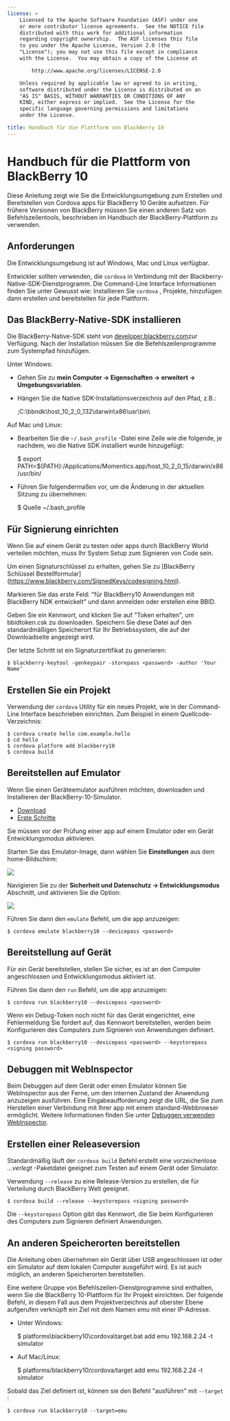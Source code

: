 ```yaml
---
license: >
    Licensed to the Apache Software Foundation (ASF) under one
    or more contributor license agreements.  See the NOTICE file
    distributed with this work for additional information
    regarding copyright ownership.  The ASF licenses this file
    to you under the Apache License, Version 2.0 (the
    "License"); you may not use this file except in compliance
    with the License.  You may obtain a copy of the License at

        http://www.apache.org/licenses/LICENSE-2.0

    Unless required by applicable law or agreed to in writing,
    software distributed under the License is distributed on an
    "AS IS" BASIS, WITHOUT WARRANTIES OR CONDITIONS OF ANY
    KIND, either express or implied.  See the License for the
    specific language governing permissions and limitations
    under the License.

title: Handbuch für die Plattform von BlackBerry 10
---
```


# Handbuch für die Plattform von BlackBerry 10

Diese Anleitung zeigt wie Sie die Entwicklungsumgebung zum Erstellen und Bereitstellen von Cordova apps für BlackBerry 10 Geräte aufsetzen. Für frühere Versionen von BlackBerry müssen Sie einen anderen Satz von Befehlszeilentools, beschrieben im Handbuch der BlackBerry-Plattform zu verwenden.

## Anforderungen

Die Entwicklungsumgebung ist auf Windows, Mac und Linux verfügbar.

Entwickler sollten verwenden, die `cordova` in Verbindung mit der Blackberry-Native-SDK-Dienstprogramm. Die Command-Line Interface Informationen finden Sie unter Gewusst wie: Installieren Sie `cordova` , Projekte, hinzufügen dann erstellen und bereitstellen für jede Plattform.

## Das BlackBerry-Native-SDK installieren

Die BlackBerry-Native-SDK steht von [developer.blackberry.com][1]zur Verfügung. Nach der Installation müssen Sie die Befehlszeilenprogramme zum Systempfad hinzufügen.

 [1]: http://developer.blackberry.com/native/download/

Unter Windows:

*   Gehen Sie zu **mein Computer → Eigenschaften → erweitert → Umgebungsvariablen**.

*   Hängen Sie die Native SDK-Installationsverzeichnis auf den Pfad, z.B.:
    
    ;C:\bbndk\host\_10\_2\_0\_132\darwin\x86\usr\bin\

Auf Mac und Linux:

*   Bearbeiten Sie die `~/.bash_profile` -Datei eine Zeile wie die folgende, je nachdem, wo die Native SDK installiert wurde hinzugefügt:
    
    $ export PATH=${PATH}:/Applications/Momentics.app/host\_10\_2\_0\_15/darwin/x86/usr/bin/

*   Führen Sie folgendermaßen vor, um die Änderung in der aktuellen Sitzung zu übernehmen:
    
    $ Quelle ~/.bash_profile

## Für Signierung einrichten

Wenn Sie auf einem Gerät zu testen oder apps durch BlackBerry World verteilen möchten, muss Ihr System Setup zum Signieren von Code sein.

Um einen Signaturschlüssel zu erhalten, gehen Sie zu \[BlackBerry Schlüssel Bestellformular\] (https://www.blackberry.com/SignedKeys/codesigning.html).

Markieren Sie das erste Feld: "für BlackBerry10 Anwendungen mit BlackBerry NDK entwickelt" und dann anmelden oder erstellen eine BBID.

Geben Sie ein Kennwort, und klicken Sie auf "Token erhalten", um bbidtoken.csk zu downloaden. Speichern Sie diese Datei auf den standardmäßigen Speicherort für Ihr Betriebssystem, die auf der Downloadseite angezeigt wird.

Der letzte Schritt ist ein Signaturzertifikat zu generieren:

    $ blackberry-keytool -genkeypair -storepass <password> -author 'Your Name’
    

## Erstellen Sie ein Projekt

Verwendung der `cordova` Utility für ein neues Projekt, wie in der Command-Line Interface beschrieben einrichten. Zum Beispiel in einem Quellcode-Verzeichnis:

    $ cordova create hello com.example.hello
    $ cd hello
    $ cordova platform add blackberry10
    $ cordova build
    

## Bereitstellen auf Emulator

Wenn Sie einen Geräteemulator ausführen möchten, downloaden und Installieren der BlackBerry-10-Simulator.

*   [Download][1]
*   [Erste Schritte][2]

 [2]: http://developer.blackberry.com/devzone/develop/simulator/blackberry_10_simulator_start.html

Sie müssen vor der Prüfung einer app auf einem Emulator oder ein Gerät Entwicklungsmodus aktivieren.

Starten Sie das Emulator-Image, dann wählen Sie **Einstellungen** aus dem home-Bildschirm:

![][3]

 [3]: img/guide/platforms/blackberry10/bb_home.png

Navigieren Sie zu der **Sicherheit und Datenschutz → Entwicklungsmodus** Abschnitt, und aktivieren Sie die Option:

![][4]

 [4]: img/guide/platforms/blackberry10/bb_devel.png

Führen Sie dann den `emulate` Befehl, um die app anzuzeigen:

    $ cordova emulate blackberry10 --devicepass <password>
    

## Bereitstellung auf Gerät

Für ein Gerät bereitstellen, stellen Sie sicher, es ist an den Computer angeschlossen und Entwicklungsmodus aktiviert ist.

Führen Sie dann den `run` Befehl, um die app anzuzeigen:

    $ cordova run blackberry10 --devicepass <password>
    

Wenn ein Debug-Token noch nicht für das Gerät eingerichtet, eine Fehlermeldung Sie fordert auf, das Kennwort bereitstellen, werden beim Konfigurieren des Computers zum Signieren von Anwendungen definiert.

    $ cordova run blackberry10 --devicepass <password> --keystorepass <signing password>
    

## Debuggen mit WebInspector

Beim Debuggen auf dem Gerät oder einen Emulator können Sie WebInspector aus der Ferne, um den internen Zustand der Anwendung anzuzeigen ausführen. Eine Eingabeaufforderung zeigt die URL, die Sie zum Herstellen einer Verbindung mit Ihrer app mit einem standard-Webbrowser ermöglicht. Weitere Informationen finden Sie unter [Debuggen verwenden WebInspector][5].

 [5]: http://developer.blackberry.com/html5/documentation/web_inspector_overview_1553586_11.html

## Erstellen einer Releaseversion

Standardmäßig läuft der `cordova build` Befehl erstellt eine vorzeichenlose *...verlegt* -Paketdatei geeignet zum Testen auf einem Gerät oder Simulator.

Verwendung `--release` zu eine Release-Version zu erstellen, die für Verteilung durch BlackBerry Welt geeignet.

    $ cordova build --release --keystorepass <signing password>
    

Die `--keystorepass` Option gibt das Kennwort, die Sie beim Konfigurieren des Computers zum Signieren definiert Anwendungen.

## An anderen Speicherorten bereitstellen

Die Anleitung oben übernehmen ein Gerät über USB angeschlossen ist oder ein Simulator auf dem lokalen Computer ausgeführt wird. Es ist auch möglich, an anderen Speicherorten bereitstellen.

Eine weitere Gruppe von Befehlszeilen-Dienstprogramme sind enthalten, wenn Sie die BlackBerry 10-Plattform für Ihr Projekt einrichten. Der folgende Befehl, in diesem Fall aus dem Projektverzeichnis auf oberster Ebene aufgerufen verknüpft ein Ziel mit dem Namen *emu* mit einer IP-Adresse.

*   Unter Windows:
    
    $ platforms\blackberry10\cordova\target.bat add emu 192.168.2.24 -t simulator

*   Auf Mac/Linux:
    
    $ platforms/blackberry10/cordova/target add emu 192.168.2.24 -t simulator

Sobald das Ziel definiert ist, können sie den Befehl "ausführen" mit `--target` :

    $ cordova run blackberry10 --target=emu
